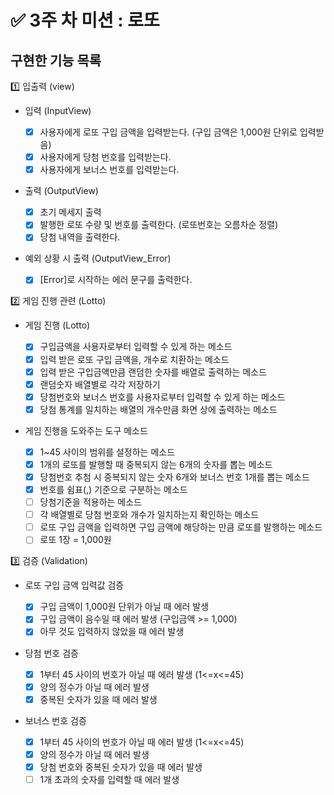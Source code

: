 # ✅ 3주 차 미션 : 로또 

## 구현한 기능 목록

1️⃣ 입출력 (view)

  - 입력 (InputView)

    - [X]  사용자에게 로또 구입 금액을 입력받는다. (구입 금액은 1,000원 단위로 입력받음)
    - [x]  사용자에게 당첨 번호를 입력받는다.
    - [x] 사용자에게 보너스 번호를 입력받는다.

  - 출력 (OutputView)

    - [x]  초기 메세지 출력
    - [x] 발행한 로또 수량 및 번호를 출력한다. (로또번호는 오름차순 정렬)
    - [x] 당첨 내역을 출력한다.

  - 예외 상황 시 출력 (OutputView_Error)
  
    - [x] [Error]로 시작하는 에러 문구를 출력한다.

2️⃣ 게임 진행 관련 (Lotto)

  - 게임 진행 (Lotto)

    - [x]  구입금액을 사용자로부터 입력할 수 있게 하는 메소드
    - [x] 입력 받은 로또 구입 금액을, 개수로 치환하는 메소드
    - [x]  입력 받은 구입금액만큼 랜덤한 숫자를 배열로 출력하는 메소드
    - [x]  랜덤숫자 배열별로 각각 저장하기
    - [x]  당첨번호와 보너스 번호를 사용자로부터 입력할 수 있게 하는 메소드
    - [x] 당첨 통계를 일치하는 배열의 개수만큼 화면 상에 출력하는 메소드

  - 게임 진행을 도와주는 도구 메소드

    - [x] 1~45 사이의 범위를 설정하는 메소드
    - [x] 1개의 로또를 발행할 때 중복되지 않는 6개의 숫자를 뽑는 메소드
    - [x] 당첨번호 추첨 시 중복되지 않는 숫자 6개와 보너스 번호 1개를 뽑는 메소드
    - [x] 번호를 쉼표(,) 기준으로 구분하는 메소드
    - [ ] 당첨기준을 적용하는 메소드
    - [ ] 각 배열별로 당첨 번호와 개수가 일치하는지 확인하는 메소드
    - [ ] 로또 구입 금액을 입력하면 구입 금액에 해당하는 만큼 로또를 발행하는 메소드
    - [ ] 로또 1장 = 1,000원

3️⃣ 검증 (Validation)

  - 로또 구입 금액 입력값 검증

    - [x] 구입 금액이 1,000원 단위가 아닐 때 에러 발생
    - [x] 구입 금액이 음수일 때 에러 발생 (구입금액 >= 1,000)
    - [x]  아무 것도 입력하지 않았을 때 에러 발생
    
  - 당첨 번호 검증
    - [x] 1부터 45 사이의 번호가 아닐 때 에러 발생 (1<=x<=45)
    - [x] 양의 정수가 아닐 때 에러 발생
    - [x] 중복된 숫자가 있을 때 에러 발생

  - 보너스 번호 검증
    - [x] 1부터 45 사이의 번호가 아닐 때 에러 발생 (1<=x<=45)
    - [x] 양의 정수가 아닐 때 에러 발생
    - [x] 당첨 번호와 중복된 숫자가 있을 때 에러 발생
    - [ ] 1개 초과의 숫자를 입력할 때 에러 발생
